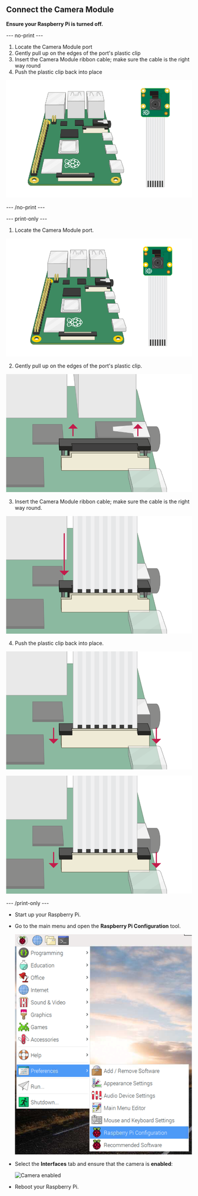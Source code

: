 ## Connect the Camera Module

**Ensure your Raspberry Pi is turned off.**

--- no-print ---

1. Locate the Camera Module port
2. Gently pull up on the edges of the port's plastic clip
3. Insert the Camera Module ribbon cable; make sure the cable is the right way round
4. Push the plastic clip back into place

![Animation of how to connect the Raspberry Pi Camera Module](images/connect-camera.gif)

--- /no-print ---

--- print-only ---

1. Locate the Camera Module port.

![raspberry pi and camera module](images/connect-camera1.png)

2. Gently pull up on the edges of the port's plastic clip.

![camera module port lifted up](images/connect-camera2.png)

3. Insert the Camera Module ribbon cable; make sure the cable is the right way round.

![camera module ribbon cable inserted into port](images/connect-camera3.png)

4. Push the plastic clip back into place.

![camera module port puished down](images/connect-camera4.png)

![camera module port puished down](images/connect-camera4.png)

--- /print-only ---

- Start up your Raspberry Pi.

- Go to the main menu and open the **Raspberry Pi Configuration** tool.

    ![Raspberry Pi Configuration Tool](images/pi-configuration-menu.png)

- Select the **Interfaces** tab and ensure that the camera is **enabled**:

    ![Camera enabled](images/pi-configuration-interfaces-annotated.png)

- Reboot your Raspberry Pi.
